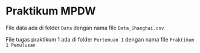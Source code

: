 # Praktikum MPDW
File data ada di folder `Data` dengan nama file `Data_Shanghai.csv`

File tugas praktikum 1 ada di folder `Pertemuan 1` dengan nama file `Praktikum 1 Pemulusan`
